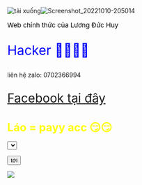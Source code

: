 ![tải xuống](https://user-images.githubusercontent.com/115351102/194709433-3a0f7c93-5a20-4612-9097-0e92882ff421.jpeg)![Screenshot_20221010-205014](https://user-images.githubusercontent.com/115351102/194882980-b1c58f21-f351-4da3-b028-b3b2e29f7f2f.png)

<div>

 <p style="font-size: 15px; color: black;"> Web chính thức của Lương Đức Huy 

<div>

<p style="font-size: 30px; color: blue;"> Hacker 👑👑👑👑 </p>

<div>

liên hệ zalo: 0702366994

<div>

<p style="font-size: 28px; color: green;"><a href="https://www.facebook.com/profile.php?id=100066421973540"> Facebook tại đây </a>

<div>

<h1 style="font-size: 25px; color: yellow;"> Láo = payy acc 😏😏 </h1>

<div>

  <select id="sample">

      <option value="https://www.facebook.com/profile.php?id=100066421973540"> Facebook </option>

      <option value="https://www.tiktok.com/@toptop2711/video/7156459644821572891?_t=8WfE3SrLyfx&_r=1"> tik tok </option>

   </select>

   <button onclick="getValue();"> tới  </button>

   <script type="text/javascript">

      function getValue() {

         var value = document.getElementById('sample').value;

         alert(value);

      }

   </script>  
   <div>
    <img src="![IMG_20221101_093821_974](https://user-images.githubusercontent.com/116290026/199146633-47469c06-2f6b-43a2-b217-f4a79d1a1850.jpg)"/>

   
   



 

